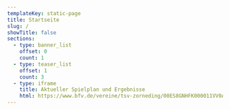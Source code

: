 ```yaml
---
templateKey: static-page
title: Startseite
slug: /
showTitle: false
sections:
  - type: banner_list
    offset: 0
    count: 1
  - type: teaser_list
    offset: 1
    count: 3
  - type: iframe
    title: Aktueller Spielplan und Ergebnisse
    html: https://www.bfv.de/vereine/tsv-zorneding/00ES8GNHFK000011VV0AG08LVUPGND5I
---
```

